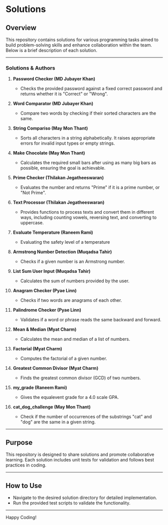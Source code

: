 # Solutions

## Overview

This repository contains solutions for various programming tasks aimed to build
problem-solving skills and enhance collaboration within the team. Below is a
brief description of each solution.

---

### Solutions & Authors

1. **Password Checker (MD Jubayer Khan)**
   - Checks the provided password against a fixed correct password and returns
whether it is "Correct" or "Wrong".

2. **Word Comparator (MD Jubayer Khan)**
   - Compare two words by checking if their sorted characters are the same.

3. **String Compariso (May Mon Thant)**
   - Sorts all characters in a string alphabetically.
It raises appropriate errors for invalid input types or empty strings.

4. **Make Chocolate (May Mon Thant)**
   - Calculates the required small bars after using as many big bars as possible,
ensuring the goal is achievable.

5. **Prime Checker (Thilakan Jegatheeswaran)**
   - Evaluates the number and returns "Prime" if it is a prime number, or "Not Prime".

6. **Text Processor (Thilakan Jegatheeswaran)**
   - Provides functions to process texts and convert them in different ways,
     including counting vowels, reversing text, and converting to uppercase.

7. **Evaluate Temperature (Raneem Rami)**
   - Evaluating the safety level of a temperature

8. **Armstrong Number Detection (Muqadsa Tahir)**
   - Checks if a given number is an Armstrong number.

9. **List Sum User Input (Muqadsa Tahir)**
   - Calculates the sum of numbers provided by the user.

10. **Anagram Checker (Pyae Linn)**
    - Checks if two words are anagrams of each other.

11. **Palindrome Checker (Pyae Linn)**
    - Validates if a word or phrase reads the same backward and forward.

12. **Mean & Median (Myat Charm)**
    - Calculates the mean and median of a list of numbers.

13. **Factorial (Myat Charm)**
    - Computes the factorial of a given number.

14. **Greatest Common Divisor (Myat Charm)**
    - Finds the greatest common divisor (GCD) of two numbers.
  
15. **my_grade (Raneem Rami)**
    - Gives the equalevent grade for a 4.0 scale GPA.

16. **cat_dog_challenge (May Mon Thant)**
    - Check if the number of occurrences
of the substrings "cat" and "dog" are the same in a given string.

---

## Purpose

This repository is designed to share solutions and promote collaborative
learning.
Each solution includes unit tests for validation and follows best practices in coding.

---

## How to Use

- Navigate to the desired solution directory for detailed implementation.
- Run the provided test scripts to validate the functionality.

---

Happy Coding!
